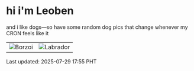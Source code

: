 # hi i'm Leoben

and i like dogs—so have some random dog pics that change whenever my CRON feels like it

|  |  |
|--------|----------|
| ![Borzoi](https://random-dog-vercel.vercel.app/api/random-borzoi?v=1753782931) | ![Labrador](https://random-dog-vercel.vercel.app/api/random-labrador?v=1753782931) |

Last updated: 2025-07-29 17:55 PHT
